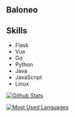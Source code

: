 ## Baloneo
## Skills
* Flask
* Vue
* Go
* Python
* Java
* JavaScript
* Linux

[![Github Stats](https://github-readme-stats.vercel.app/api?username=Baloneo&bg_color=0D1117&text_color=FFFFFF&count_private=true&show_icons=true&hide_border=true&include_all_commits=true)](https://github.com/Baloneo)

[![Most Used Languages](https://github-readme-stats.vercel.app/api/top-langs/?username=Baloneo&layout=compact&bg_color=0D1117&text_color=FFFFFF&langs_count=10&hide_border=true)](https://github.com/Baloneo)
